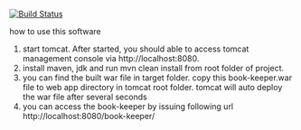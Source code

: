 [![Build Status](https://travis-ci.org/laki88/book-keeper.svg?branch=master)](https://travis-ci.org/laki88/book-keeper)

how to use this software

1. start tomcat. After started, you should able to access tomcat management console via http://localhost:8080.
2. install maven, jdk and run mvn clean install from root folder of project.
3. you can find the built war file in target folder. copy this book-keeper.war file to web app directory in tomcat root folder.
   tomcat will auto deploy the war file after several seconds
4. you can access the book-keeper by issuing following url
   http://localhost:8080/book-keeper/